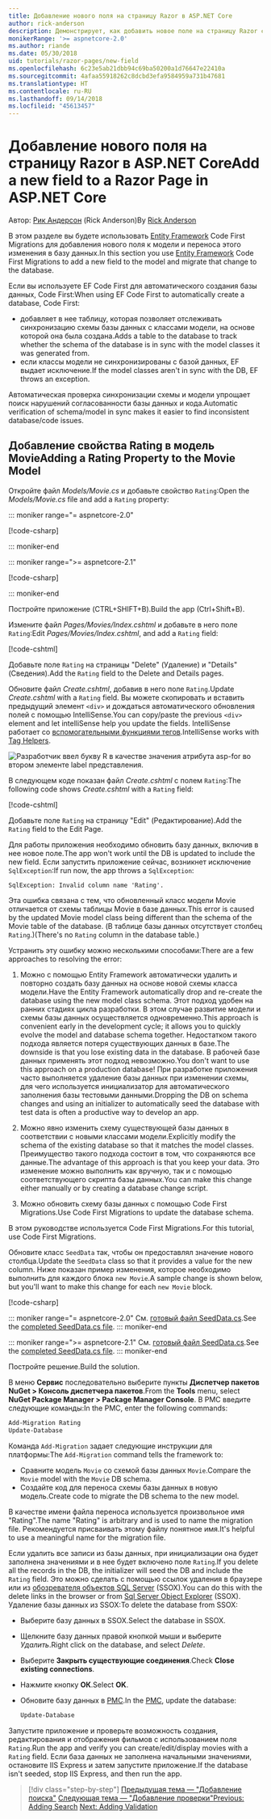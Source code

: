 ```yaml
---
title: Добавление нового поля на страницу Razor в ASP.NET Core
author: rick-anderson
description: Демонстрирует, как добавить новое поле на страницу Razor с помощью Entity Framework Core
monikerRange: '>= aspnetcore-2.0'
ms.author: riande
ms.date: 05/30/2018
uid: tutorials/razor-pages/new-field
ms.openlocfilehash: 6c23e5ab21dbb94c69ba50200a1d76647e22410a
ms.sourcegitcommit: 4afaa55918262c8dcbd3efa9584959a731b47681
ms.translationtype: HT
ms.contentlocale: ru-RU
ms.lasthandoff: 09/14/2018
ms.locfileid: "45613457"
---
```

# <a name="add-a-new-field-to-a-razor-page-in-aspnet-core"></a><span data-ttu-id="a52f1-103">Добавление нового поля на страницу Razor в ASP.NET Core</span><span class="sxs-lookup"><span data-stu-id="a52f1-103">Add a new field to a Razor Page in ASP.NET Core</span></span>

<span data-ttu-id="a52f1-104">Автор: [Рик Андерсон](https://twitter.com/RickAndMSFT) (Rick Anderson)</span><span class="sxs-lookup"><span data-stu-id="a52f1-104">By [Rick Anderson](https://twitter.com/RickAndMSFT)</span></span>

<span data-ttu-id="a52f1-105">В этом разделе вы будете использовать [Entity Framework](https://docs.microsoft.com/ef/core/get-started/aspnetcore/new-db) Code First Migrations для добавления нового поля к модели и переноса этого изменения в базу данных.</span><span class="sxs-lookup"><span data-stu-id="a52f1-105">In this section you use [Entity Framework](https://docs.microsoft.com/ef/core/get-started/aspnetcore/new-db) Code First Migrations to add a new field to the model and migrate that change to the database.</span></span>

<span data-ttu-id="a52f1-106">Если вы используете EF Code First для автоматического создания базы данных, Code First:</span><span class="sxs-lookup"><span data-stu-id="a52f1-106">When using EF Code First to automatically create a database, Code First:</span></span>

* <span data-ttu-id="a52f1-107">добавляет в нее таблицу, которая позволяет отслеживать синхронизацию схемы базы данных с классами модели, на основе которой она была создана.</span><span class="sxs-lookup"><span data-stu-id="a52f1-107">Adds a table to the database to track whether the schema of the database is in sync with the model classes it was generated from.</span></span>
* <span data-ttu-id="a52f1-108">если классы модели не синхронизированы с базой данных, EF выдает исключение.</span><span class="sxs-lookup"><span data-stu-id="a52f1-108">If the model classes aren't in sync with the DB, EF throws an exception.</span></span> 

<span data-ttu-id="a52f1-109">Автоматическая проверка синхронизации схемы и модели упрощает поиск нарушений согласованности базы данных и кода.</span><span class="sxs-lookup"><span data-stu-id="a52f1-109">Automatic verification of schema/model in sync makes it easier to find inconsistent database/code issues.</span></span>

## <a name="adding-a-rating-property-to-the-movie-model"></a><span data-ttu-id="a52f1-110">Добавление свойства Rating в модель Movie</span><span class="sxs-lookup"><span data-stu-id="a52f1-110">Adding a Rating Property to the Movie Model</span></span>

<span data-ttu-id="a52f1-111">Откройте файл *Models/Movie.cs* и добавьте свойство `Rating`:</span><span class="sxs-lookup"><span data-stu-id="a52f1-111">Open the *Models/Movie.cs* file and add a `Rating` property:</span></span>

::: moniker range="= aspnetcore-2.0"

[!code-csharp[](razor-pages-start/sample/RazorPagesMovie/Models/MovieDateRating.cs?highlight=11&range=7-18)]

::: moniker-end

::: moniker range=">= aspnetcore-2.1"

[!code-csharp[](razor-pages-start/sample/RazorPagesMovie21/Models/MovieDateRating.cs?highlight=13&name=snippet)]

::: moniker-end

<span data-ttu-id="a52f1-112">Постройте приложение (CTRL+SHIFT+B).</span><span class="sxs-lookup"><span data-stu-id="a52f1-112">Build the app (Ctrl+Shift+B).</span></span>

<span data-ttu-id="a52f1-113">Измените файл *Pages/Movies/Index.cshtml* и добавьте в него поле `Rating`:</span><span class="sxs-lookup"><span data-stu-id="a52f1-113">Edit *Pages/Movies/Index.cshtml*, and add a `Rating` field:</span></span>

[!code-cshtml[](razor-pages-start/sample/RazorPagesMovie/Pages/Movies/Index.cshtml?highlight=40-42,61-63)]

<span data-ttu-id="a52f1-114">Добавьте поле `Rating` на страницы "Delete" (Удаление) и "Details" (Сведения).</span><span class="sxs-lookup"><span data-stu-id="a52f1-114">Add the `Rating` field to the Delete and Details pages.</span></span>

<span data-ttu-id="a52f1-115">Обновите файл *Create.cshtml*, добавив в него поле `Rating`.</span><span class="sxs-lookup"><span data-stu-id="a52f1-115">Update *Create.cshtml* with a `Rating` field.</span></span> <span data-ttu-id="a52f1-116">Вы можете скопировать и вставить предыдущий элемент `<div>` и дождаться автоматического обновления полей с помощью IntelliSense.</span><span class="sxs-lookup"><span data-stu-id="a52f1-116">You can copy/paste the previous `<div>` element and let intelliSense help you update the fields.</span></span> <span data-ttu-id="a52f1-117">IntelliSense работает со [вспомогательными функциями тегов](xref:mvc/views/tag-helpers/intro).</span><span class="sxs-lookup"><span data-stu-id="a52f1-117">IntelliSense works with [Tag Helpers](xref:mvc/views/tag-helpers/intro).</span></span>

![Разработчик ввел букву R в качестве значения атрибута asp-for во втором элементе label представления.](new-field/_static/cr.png)

<span data-ttu-id="a52f1-121">В следующем коде показан файл *Create.cshtml* с полем `Rating`:</span><span class="sxs-lookup"><span data-stu-id="a52f1-121">The following code shows *Create.cshtml* with a `Rating` field:</span></span>

[!code-cshtml[](razor-pages-start/sample/RazorPagesMovie/Pages/Movies/Create.cshtml?highlight=36-40)]

<span data-ttu-id="a52f1-122">Добавьте поле `Rating` на страницу "Edit" (Редактирование).</span><span class="sxs-lookup"><span data-stu-id="a52f1-122">Add the `Rating` field to the Edit Page.</span></span>

<span data-ttu-id="a52f1-123">Для работы приложения необходимо обновить базу данных, включив в нее новое поле.</span><span class="sxs-lookup"><span data-stu-id="a52f1-123">The app won't work until the DB is updated to include the new field.</span></span> <span data-ttu-id="a52f1-124">Если запустить приложение сейчас, возникнет исключение `SqlException`:</span><span class="sxs-lookup"><span data-stu-id="a52f1-124">If run now, the app throws a `SqlException`:</span></span>

```
SqlException: Invalid column name 'Rating'.
```

<span data-ttu-id="a52f1-125">Эта ошибка связана с тем, что обновленный класс модели Movie отличается от схемы таблицы Movie в базе данных.</span><span class="sxs-lookup"><span data-stu-id="a52f1-125">This error is caused by the updated Movie model class being different than the schema of the Movie table of the database.</span></span> <span data-ttu-id="a52f1-126">(В таблице базы данных отсутствует столбец `Rating`.)</span><span class="sxs-lookup"><span data-stu-id="a52f1-126">(There's no `Rating` column in the database table.)</span></span>

<span data-ttu-id="a52f1-127">Устранить эту ошибку можно несколькими способами:</span><span class="sxs-lookup"><span data-stu-id="a52f1-127">There are a few approaches to resolving the error:</span></span>

1. <span data-ttu-id="a52f1-128">Можно с помощью Entity Framework автоматически удалить и повторно создать базу данных на основе новой схемы класса модели.</span><span class="sxs-lookup"><span data-stu-id="a52f1-128">Have the Entity Framework automatically drop and re-create the database using  the new model class schema.</span></span> <span data-ttu-id="a52f1-129">Этот подход удобен на ранних стадиях цикла разработки. В этом случае развитие модели и схемы базы данных осуществляется одновременно.</span><span class="sxs-lookup"><span data-stu-id="a52f1-129">This approach is convenient early in the development cycle; it allows you to quickly evolve the model and database schema together.</span></span> <span data-ttu-id="a52f1-130">Недостатком такого подхода является потеря существующих данных в базе.</span><span class="sxs-lookup"><span data-stu-id="a52f1-130">The downside is that you lose existing data in the database.</span></span> <span data-ttu-id="a52f1-131">В рабочей базе данных применять этот подход невозможно.</span><span class="sxs-lookup"><span data-stu-id="a52f1-131">You don't want to use this approach on a production database!</span></span> <span data-ttu-id="a52f1-132">При разработке приложения часто выполняется удаление базы данных при изменении схемы, для чего используется инициализатор для автоматического заполнения базы тестовыми данными.</span><span class="sxs-lookup"><span data-stu-id="a52f1-132">Dropping the DB on schema changes and using an initializer to automatically seed the database with test data is often a productive way to develop an app.</span></span>

2. <span data-ttu-id="a52f1-133">Можно явно изменить схему существующей базы данных в соответствии с новыми классами модели.</span><span class="sxs-lookup"><span data-stu-id="a52f1-133">Explicitly modify the schema of the existing database so that it matches the model classes.</span></span> <span data-ttu-id="a52f1-134">Преимущество такого подхода состоит в том, что сохраняются все данные.</span><span class="sxs-lookup"><span data-stu-id="a52f1-134">The advantage of this approach is that you keep your data.</span></span> <span data-ttu-id="a52f1-135">Это изменение можно выполнить как вручную, так и с помощью соответствующего скрипта базы данных.</span><span class="sxs-lookup"><span data-stu-id="a52f1-135">You can make this change either manually or by creating a database change script.</span></span>

3. <span data-ttu-id="a52f1-136">Можно обновить схему базы данных с помощью Code First Migrations.</span><span class="sxs-lookup"><span data-stu-id="a52f1-136">Use Code First Migrations to update the database schema.</span></span>

<span data-ttu-id="a52f1-137">В этом руководстве используется Code First Migrations.</span><span class="sxs-lookup"><span data-stu-id="a52f1-137">For this tutorial, use Code First Migrations.</span></span>

<span data-ttu-id="a52f1-138">Обновите класс `SeedData` так, чтобы он предоставлял значение нового столбца.</span><span class="sxs-lookup"><span data-stu-id="a52f1-138">Update the `SeedData` class so that it provides a value for the new column.</span></span> <span data-ttu-id="a52f1-139">Ниже показан пример изменения, которое необходимо выполнить для каждого блока `new Movie`.</span><span class="sxs-lookup"><span data-stu-id="a52f1-139">A sample change is shown below, but you'll want to make this change for each `new Movie` block.</span></span>

[!code-csharp[](razor-pages-start/sample/RazorPagesMovie/Models/SeedDataRating.cs?name=snippet1&highlight=8)]

::: moniker range="= aspnetcore-2.0"
<span data-ttu-id="a52f1-140">См. [готовый файл SeedData.cs](https://github.com/aspnet/Docs/blob/master/aspnetcore/tutorials/razor-pages/razor-pages-start/sample/RazorPagesMovie/Models/SeedDataRating.cs).</span><span class="sxs-lookup"><span data-stu-id="a52f1-140">See the [completed SeedData.cs file](https://github.com/aspnet/Docs/blob/master/aspnetcore/tutorials/razor-pages/razor-pages-start/sample/RazorPagesMovie/Models/SeedDataRating.cs).</span></span>
::: moniker-end

::: moniker range=">= aspnetcore-2.1"
<span data-ttu-id="a52f1-141">См. [готовый файл SeedData.cs](https://github.com/aspnet/Docs/blob/master/aspnetcore/tutorials/razor-pages/razor-pages-start/sample/RazorPagesMovie21/Models/SeedDataRating.cs).</span><span class="sxs-lookup"><span data-stu-id="a52f1-141">See the [completed SeedData.cs file](https://github.com/aspnet/Docs/blob/master/aspnetcore/tutorials/razor-pages/razor-pages-start/sample/RazorPagesMovie21/Models/SeedDataRating.cs).</span></span>
::: moniker-end

<span data-ttu-id="a52f1-142">Постройте решение.</span><span class="sxs-lookup"><span data-stu-id="a52f1-142">Build the solution.</span></span>

<a name="pmc"></a> <span data-ttu-id="a52f1-143">В меню **Сервис** последовательно выберите пункты **Диспетчер пакетов NuGet > Консоль диспетчера пакетов**.</span><span class="sxs-lookup"><span data-stu-id="a52f1-143">From the **Tools** menu, select **NuGet Package Manager > Package Manager Console**.</span></span>
<span data-ttu-id="a52f1-144">В PMC введите следующие команды:</span><span class="sxs-lookup"><span data-stu-id="a52f1-144">In the PMC, enter the following commands:</span></span>

```powershell
Add-Migration Rating
Update-Database
```

<span data-ttu-id="a52f1-145">Команда `Add-Migration` задает следующие инструкции для платформы:</span><span class="sxs-lookup"><span data-stu-id="a52f1-145">The `Add-Migration` command tells the framework to:</span></span>

* <span data-ttu-id="a52f1-146">Сравните модель `Movie` со схемой базы данных `Movie`.</span><span class="sxs-lookup"><span data-stu-id="a52f1-146">Compare the `Movie` model with the `Movie` DB schema.</span></span>
* <span data-ttu-id="a52f1-147">Создайте код для переноса схемы базы данных в новую модель.</span><span class="sxs-lookup"><span data-stu-id="a52f1-147">Create code to migrate the DB schema to the new model.</span></span>

<span data-ttu-id="a52f1-148">В качестве имени файла переноса используется произвольное имя "Rating".</span><span class="sxs-lookup"><span data-stu-id="a52f1-148">The name "Rating" is arbitrary and is used to name the migration file.</span></span> <span data-ttu-id="a52f1-149">Рекомендуется присваивать этому файлу понятное имя.</span><span class="sxs-lookup"><span data-stu-id="a52f1-149">It's helpful to use a meaningful name for the migration file.</span></span>

<a name="ssox"></a> <span data-ttu-id="a52f1-150">Если удалить все записи из базы данных, при инициализации она будет заполнена значениями и в нее будет включено поле `Rating`.</span><span class="sxs-lookup"><span data-stu-id="a52f1-150">If you delete all the records in the DB, the initializer will seed the DB and include the `Rating` field.</span></span> <span data-ttu-id="a52f1-151">Это можно сделать с помощью ссылок удаления в браузере или из [обозревателя объектов SQL Server](xref:tutorials/razor-pages/sql#ssox) (SSOX).</span><span class="sxs-lookup"><span data-stu-id="a52f1-151">You can do this with the delete links in the browser or from [Sql Server Object Explorer](xref:tutorials/razor-pages/sql#ssox) (SSOX).</span></span> <span data-ttu-id="a52f1-152">Удаление базы данных из SSOX:</span><span class="sxs-lookup"><span data-stu-id="a52f1-152">To delete the database from SSOX:</span></span>

* <span data-ttu-id="a52f1-153">Выберите базу данных в SSOX.</span><span class="sxs-lookup"><span data-stu-id="a52f1-153">Select the database in SSOX.</span></span>
* <span data-ttu-id="a52f1-154">Щелкните базу данных правой кнопкой мыши и выберите *Удалить*.</span><span class="sxs-lookup"><span data-stu-id="a52f1-154">Right click on the database, and select *Delete*.</span></span>
* <span data-ttu-id="a52f1-155">Выберите **Закрыть существующие соединения**.</span><span class="sxs-lookup"><span data-stu-id="a52f1-155">Check **Close existing connections**.</span></span>
* <span data-ttu-id="a52f1-156">Нажмите кнопку **ОК**.</span><span class="sxs-lookup"><span data-stu-id="a52f1-156">Select **OK**.</span></span>
* <span data-ttu-id="a52f1-157">Обновите базу данных в [PMC](xref:tutorials/razor-pages/new-field#pmc).</span><span class="sxs-lookup"><span data-stu-id="a52f1-157">In the [PMC](xref:tutorials/razor-pages/new-field#pmc), update the database:</span></span>

  ```powershell
  Update-Database
  ```

<span data-ttu-id="a52f1-158">Запустите приложение и проверьте возможность создания, редактирования и отображения фильмов с использованием поля `Rating`.</span><span class="sxs-lookup"><span data-stu-id="a52f1-158">Run the app and verify you can create/edit/display movies with a `Rating` field.</span></span> <span data-ttu-id="a52f1-159">Если база данных не заполнена начальными значениями, остановите IIS Express и затем запустите приложение.</span><span class="sxs-lookup"><span data-stu-id="a52f1-159">If the database isn't seeded, stop IIS Express, and then run the app.</span></span>

> [!div class="step-by-step"]
> <span data-ttu-id="a52f1-160">[Предыдущая тема — "Добавление поиска"](xref:tutorials/razor-pages/search)
> [Следующая тема — "Добавление проверки"](xref:tutorials/razor-pages/validation)</span><span class="sxs-lookup"><span data-stu-id="a52f1-160">[Previous: Adding Search](xref:tutorials/razor-pages/search)
[Next: Adding Validation](xref:tutorials/razor-pages/validation)</span></span>
